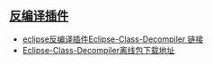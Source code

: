 
## [反编译插件](http://www.blogjava.net/cnfree/archive/2012/10/30/390457.html)
* [eclipse反编译插件Eclipse-Class-Decompiler 链接](https://github.com/cnfree/Eclipse-Class-Decompiler)
* [Eclipse-Class-Decompiler离线包下载地址](https://github.com/cnfree/Eclipse-Class-Decompiler/releases/download/v2.10.0/eclipse-class-decompiler-update_v2.10.0.zip)